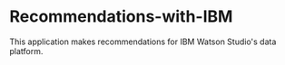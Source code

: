 # Recommendations-with-IBM
This application makes recommendations for IBM Watson Studio's data platform.
